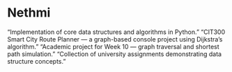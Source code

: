 # Nethmi
“Implementation of core data structures and algorithms in Python.”  “CIT300 Smart City Route Planner — a graph-based console project using Dijkstra’s algorithm.”  “Academic project for Week 10 — graph traversal and shortest path simulation.”  “Collection of university assignments demonstrating data structure concepts.”





